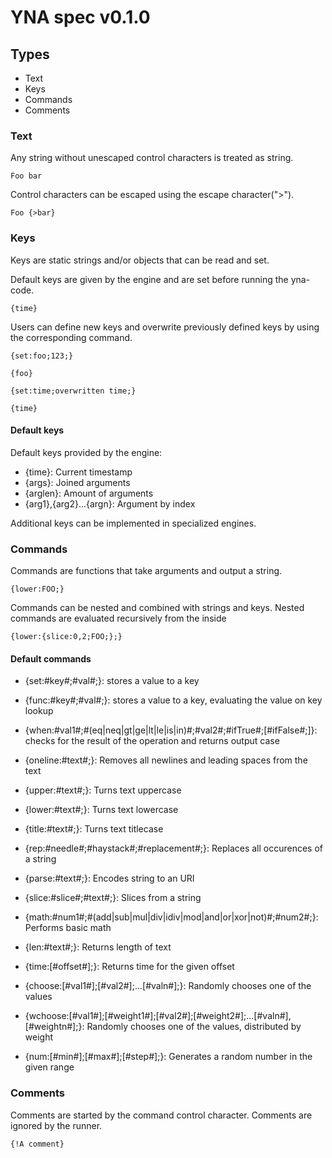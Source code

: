 # YNA spec v0.1.0

## Types

- Text
- Keys
- Commands
- Comments

### Text

Any string without unescaped control characters is treated as string.
```yna
Foo bar
```
Control characters can be escaped using the escape character(">").
```yna
Foo {>bar}
```

### Keys

Keys are static strings and/or objects that can be read and set.

Default keys are given by the engine and are set before running the yna-code.
```yna
{time}
```

Users can define new keys and overwrite previously defined keys by using the corresponding command.
```yna
{set:foo;123;}

{foo}
```

```yna
{set:time;overwritten time;}

{time}
```

#### Default keys

Default keys provided by the engine:
 - {time}: Current timestamp
 - {args}: Joined arguments
 - {arglen}: Amount of arguments
 - {arg1},{arg2}...{argn}: Argument by index

Additional keys can be implemented in specialized engines.

### Commands

Commands are functions that take arguments and output a string.
```yna
{lower:FOO;}
```
Commands can be nested and combined with strings and keys.
Nested commands are evaluated recursively from the inside
```yna
{lower:{slice:0,2;FOO;};}
```

#### Default commands
- {set:#key#;#val#;}: stores a value to a key
- {func:#key#;#val#;}: stores a value to a key, evaluating the value on key lookup
- {when:#val1#;#(eq|neq|gt|ge|lt|le|is|in)#;#val2#;#ifTrue#;[#ifFalse#;]}: checks for the result of the operation and returns output case

- {oneline:#text#;}: Removes all newlines and leading spaces from the text
- {upper:#text#;}: Turns text uppercase
- {lower:#text#;}: Turns text lowercase
- {title:#text#;}: Turns text titlecase
- {rep:#needle#;#haystack#;#replacement#;}: Replaces all occurences of a string
- {parse:#text#;}: Encodes string to an URI
- {slice:#slice#;#text#;}: Slices from a string

- {math:#num1#;#(add|sub|mul|div|idiv|mod|and|or|xor|not)#;#num2#;}: Performs basic math

- {len:#text#;}: Returns length of text
- {time:[#offset#];}: Returns time for the given offset

- {choose:[#val1#];[#val2#];...[#valn#];}: Randomly chooses one of the values
- {wchoose:[#val1#];[#weight1#];[#val2#];[#weight2#];...[#valn#],[#weightn#];}: Randomly chooses one of the values, distributed by weight
- {num:[#min#];[#max#];[#step#];}: Generates a random number in the given range

### Comments

Comments are started by the command control character.
Comments are ignored by the runner.
```yna
{!A comment}
```
